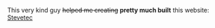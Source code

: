 
This very kind guy ~~helped me creating~~ **pretty much built** this website: [Stevetec](https://stevetec.de)